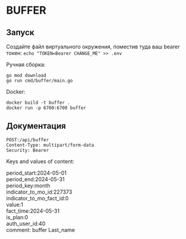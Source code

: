 # BUFFER #

## Запуск ##
Создайте файл виртуального окружения, поместив туда ваш bearer токен: `echo "TOKEN=Bearer CHANGE_ME" >> .env`

Ручная сборка:
```
go mod download
go run cmd/buffer/main.go
```

Docker:
```
docker build -t buffer .
docker run -p 6700:6700 buffer
```

## Документация ##
```
POST:/api/buffer
Content-Type: multipart/form-data
Security: Bearer
```
Keys and values of content:

period_start:2024-05-01  
period_end:2024-05-31  
period_key:month  
indicator_to_mo_id:227373  
indicator_to_mo_fact_id:0  
value:1  
fact_time:2024-05-31  
is_plan:0  
auth_user_id:40  
comment: buffer Last_name  
